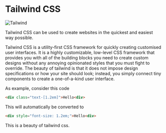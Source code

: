 # Tailwind CSS

![Tailwind](../images/tailwind.jpg)

Tailwind CSS can be used to create websites in the quickest and easiest way possible.

Tailwind CSS is a utility-first CSS framework for quickly creating customised user interfaces. It is a highly customizable, low-level CSS framework that provides you with all of the building blocks you need to create custom designs without any annoying opinionated styles that you must fight to override.
The beauty of tailwind is that it does not impose design specifications or how your site should look; instead, you simply connect tiny components to create a one-of-a-kind user interface.

As example, consider this code

```html
<div class="text-[1.2em]">Hello<div>
```

This will automatically be converted to

```html
<div style="font-size: 1.2em;">Hello<div>
```

This is a beauty of tailwind css.